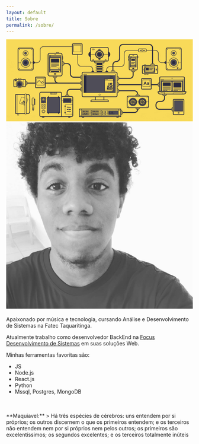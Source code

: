 ```yaml
---
layout: default
title: Sobre
permalink: /sobre/
---
```

<img src="/assets/js.gif" alt="Js" title="JavaScript"/>

<br>
<div align="center">
  <img class="img-fluid profile" src="/assets/profile.jpg">
</div>
<br>
 Apaixonado por música e tecnologia, cursando Análise e Desenvolvimento de Sistemas na Fatec Taquaritinga.
 
 Atualmente trabalho como desenvolvedor BackEnd na [Focus Desenvolvimento de Sistemas](http://focussp.com.br) em suas soluções Web.

 Minhas ferramentas favoritas são:
  - JS
  - Node.js
  - React.js
  - Python
  - Mssql, Postgres, MongoDB
<br>
<br>
**Maquiavel:**
> Há três espécies de cérebros: uns entendem por si próprios; os outros discernem o que os primeiros entendem; e os terceiros não entendem nem por si próprios nem pelos outros; os primeiros são excelentíssimos; os segundos excelentes; e os terceiros totalmente inúteis 
